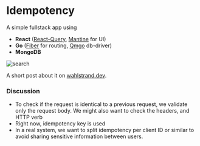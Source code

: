 # Idempotency
A simple fullstack app using
* **React** ([React-Query](https://react-query.tanstack.com/), [Mantine](https://mantine.dev/) for UI)
* **Go** ([Fiber](https://github.com/gofiber/fiber) for routing, [Qmgo](https://github.com/qiniu/qmgo) db-driver)
* **MongoDB**

![search](search.gif)

A short post about it on [wahlstrand.dev](https://wahlstrand.dev/articles/2022-04-15-react-fiber-mongo/).


### Discussion 
* To check if the request is identical to a previous request, we validate only the request body. We might also want to check the headers, and HTTP verb
* Right now, idempotency key is used
* In a real system, we want to split idempotency per client ID or similar to avoid sharing sensitive information between users. 
